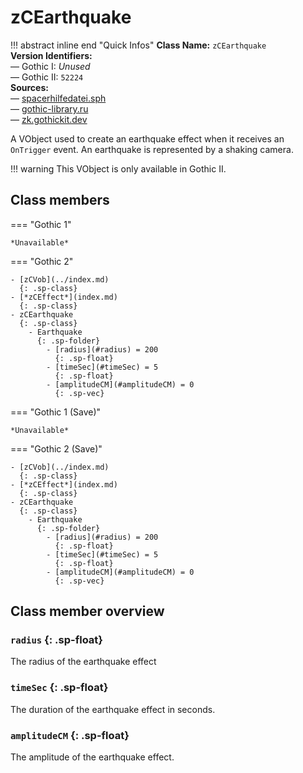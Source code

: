 # zCEarthquake

!!! abstract inline end "Quick Infos"
    **Class Name:** `zCEarthquake`<br/>
    **Version Identifiers:**<br />
    — Gothic I: *Unused*<br/>
    — Gothic II: `52224`<br/>
    **Sources:**<br/>
    — [spacerhilfedatei.sph](https://wiki.worldofgothic.de/doku.php?id=spacer:hilfedatei)<br/>
    — [gothic-library.ru](http://www.gothic-library.ru/publ/zcearthquake/1-1-0-516)<br/>
    — [zk.gothickit.dev](https://zk.gothickit.dev/engine/objects/zCEarthquake/)


A VObject used to create an earthquake effect when it receives an `OnTrigger` event. An earthquake is represented
by a shaking camera.

!!! warning
    This VObject is only available in Gothic II.

## Class members

=== "Gothic 1"

    *Unavailable*

=== "Gothic 2"

    - [zCVob](../index.md)
      {: .sp-class}
    - [*zCEffect*](index.md)
      {: .sp-class}
    - zCEarthquake
      {: .sp-class}
        - Earthquake
          {: .sp-folder}
            - [radius](#radius) = 200
              {: .sp-float}
            - [timeSec](#timeSec) = 5
              {: .sp-float}
            - [amplitudeCM](#amplitudeCM) = 0
              {: .sp-vec}

=== "Gothic 1 (Save)"

    *Unavailable*

=== "Gothic 2 (Save)"

    - [zCVob](../index.md)
      {: .sp-class}
    - [*zCEffect*](index.md)
      {: .sp-class}
    - zCEarthquake
      {: .sp-class}
        - Earthquake
          {: .sp-folder}
            - [radius](#radius) = 200
              {: .sp-float}
            - [timeSec](#timeSec) = 5
              {: .sp-float}
            - [amplitudeCM](#amplitudeCM) = 0
              {: .sp-vec}

## Class member overview

### `radius` {: .sp-float}

The radius of the earthquake effect

### `timeSec` {: .sp-float}

The duration of the earthquake effect in seconds.

### `amplitudeCM` {: .sp-float}

The amplitude of the earthquake effect.
